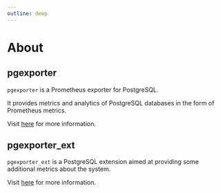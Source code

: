 ```yaml
---
outline: deep
---
```


# About

## pgexporter
`pgexporter` is a Prometheus exporter for PostgreSQL.

It provides metrics and analytics of PostgreSQL databases in the form of Prometheus metrics.

Visit [here](./pgexporter.md) for more information.

## pgexporter_ext
`pgexporter_ext` is a PostgreSQL extension aimed at providing some additional metrics about the system.

Visit [here](./pgexporter_ext.md) for more information.
